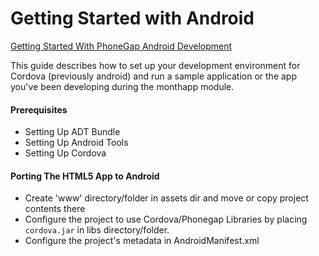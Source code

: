 Getting Started with Android
============================

[Getting Started With PhoneGap Android Development](http://www.adobe.com/devnet/html5/articles/getting-started-with-phonegap-in-eclipse-for-android.html)

This guide describes how to set up your development environment for Cordova (previously android) and run a sample application or the app you've been developing during the monthapp module.

#### Prerequisites

* Setting Up ADT Bundle
* Setting Up Android Tools
* Setting Up Cordova

#### Porting The HTML5 App to Android

* Create 'www' directory/folder in assets dir and move or copy project contents there
* Configure the project to use Cordova/Phonegap Libraries by placing `cordova.jar` in libs directory/folder.
* Configure the project's metadata in AndroidManifest.xml
